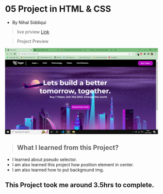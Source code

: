 #  05 Project  in HTML & CSS


- By Nihal Siddiqui

> live priview [Link](https://buildfuturepro.netlify.app/)

> Project Preview

![](./05Project.png)


> ## What l learned from this Project?

- I learned about pseudo selector.
- I am also learned this project  how position element in center.
- I am also learned how to put background img. 

## This Project took me around 3.5hrs to complete.
